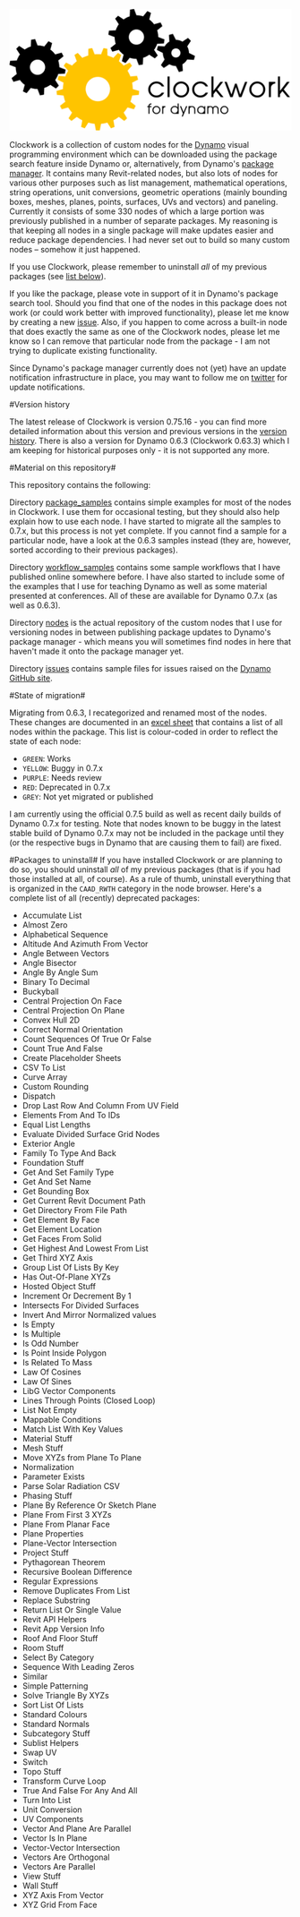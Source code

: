 ﻿![Image](clockwork-logo.png)

Clockwork is a collection of custom nodes for the [Dynamo](http://www.dynamobim.org) visual programming environment which can be downloaded using the package search feature inside Dynamo or, alternatively, from Dynamo's [package manager](http://www.dynamopackages.com). It contains many Revit-related nodes, but also lots of nodes for various other purposes such as list management, mathematical operations, string operations, unit conversions, geometric operations (mainly bounding boxes, meshes, planes, points, surfaces, UVs and vectors) and paneling. Currently it consists of some 330 nodes of which a large portion was previously published in a number of separate packages. My reasoning is that keeping all nodes in a single package will make updates easier and reduce package dependencies. I had never set out to build so many custom nodes – somehow it just happened.

If you use Clockwork, please remember to uninstall *all* of my previous packages (see [list below](#packages-to-uninstall)).

If you like the package, please vote in support of it in Dynamo's package search tool. Should you find that one of the nodes in this package does not work (or could work better with improved functionality), please let me know by creating a new [issue](https://github.com/CAAD-RWTH/ClockworkForDynamo/issues). Also, if you happen to come across a built-in node that does exactly the same as one of the Clockwork nodes, please let me know so I can remove that particular node from the package - I am not trying to duplicate existing functionality.

Since Dynamo's package manager currently does not (yet) have an update notification infrastructure in place, you may want to follow me on [twitter](https://twitter.com/a_dieckmann) for update notifications.

#Version history

The latest release of Clockwork is version 0.75.16 - you can find more detailed information about this version and previous versions in the [version history](VersionHistory.md). There is also a version for Dynamo 0.6.3 (Clockwork 0.63.3) which I am keeping for historical purposes only - it is not supported any more.

#Material on this repository#

This repository contains the following:

Directory [package_samples](package_samples) contains simple examples for most of the nodes in Clockwork. I use them for occasional testing, but they should also help explain how to use each node. I have started to migrate all the samples to 0.7.x, but this process is not yet complete. If you cannot find a sample for a particular node, have a look at the 0.6.3 samples instead (they are, however, sorted according to their previous packages).

Directory [workflow_samples](workflow_samples) contains some sample workflows that I have published online somewhere before. I have also started to include some of the examples that I use for teaching Dynamo as well as some material presented at conferences. All of these are available for Dynamo 0.7.x (as well as 0.6.3).

Directory [nodes](nodes) is the actual repository of the custom nodes that I use for versioning nodes in between publishing package updates to Dynamo's package manager - which means you will sometimes find nodes in here that haven't made it onto the package manager yet.

Directory [issues](issues) contains sample files for issues raised on the [Dynamo GitHub site](https://github.com/DynamoDS/Dynamo).

#State of migration#

Migrating from 0.6.3, I recategorized and renamed most of the nodes. These changes are documented in an [excel sheet](https://github.com/CAAD-RWTH/ClockworkForDynamo/raw/master/NodeList.xls) that contains a list of all nodes within the package. This list is colour-coded in order to reflect the state of each node:
- ```GREEN```: Works
- ```YELLOW```: Buggy in 0.7.x
- ```PURPLE```: Needs review
- ```RED```: Deprecated in 0.7.x
- ```GREY```: Not yet migrated or published

I am currently using the official 0.7.5 build as well as recent daily builds of Dynamo 0.7.x for testing. Note that nodes known to be buggy in the latest stable build of Dynamo 0.7.x may not be included in the package until they (or the respective bugs in Dynamo that are causing them to fail) are fixed.

#Packages to uninstall#
If you have installed Clockwork or are planning to do so, you should uninstall *all* of my previous packages (that is if you had those installed at all, of course). As a rule of thumb, uninstall everything that is organized in the ```CAAD_RWTH``` category in the node browser. Here's a complete list of all (recently) deprecated packages:
- Accumulate List
- Almost Zero
- Alphabetical Sequence
- Altitude And Azimuth From Vector
- Angle Between Vectors
- Angle Bisector
- Angle By Angle Sum
- Binary To Decimal
- Buckyball
- Central Projection On Face
- Central Projection On Plane
- Convex Hull 2D
- Correct Normal Orientation
- Count Sequences Of True Or False
- Count True And False
- Create Placeholder Sheets
- CSV To List
- Curve Array
- Custom Rounding
- Dispatch
- Drop Last Row And Column From UV Field
- Elements From And To IDs
- Equal List Lengths
- Evaluate Divided Surface Grid Nodes
- Exterior Angle
- Family To Type And Back
- Foundation Stuff
- Get And Set Family Type
- Get And Set Name
- Get Bounding Box
- Get Current Revit Document Path
- Get Directory From File Path
- Get Element By Face
- Get Element Location
- Get Faces From Solid
- Get Highest And Lowest From List
- Get Third XYZ Axis
- Group List Of Lists By Key
- Has Out-Of-Plane XYZs
- Hosted Object Stuff
- Increment Or Decrement By 1
- Intersects For Divided Surfaces
- Invert And Mirror Normalized values
- Is Empty
- Is Multiple
- Is Odd Number
- Is Point Inside Polygon
- Is Related To Mass
- Law Of Cosines
- Law Of Sines
- LibG Vector Components
- Lines Through Points (Closed Loop)
- List Not Empty
- Mappable Conditions
- Match List With Key Values
- Material Stuff
- Mesh Stuff
- Move XYZs from Plane To Plane
- Normalization
- Parameter Exists
- Parse Solar Radiation CSV
- Phasing Stuff
- Plane By Reference Or Sketch Plane
- Plane From First 3 XYZs
- Plane From Planar Face
- Plane Properties
- Plane-Vector Intersection
- Project Stuff
- Pythagorean Theorem
- Recursive Boolean Difference
- Regular Expressions
- Remove Duplicates From List
- Replace Substring
- Return List Or Single Value
- Revit API Helpers
- Revit App Version Info
- Roof And Floor Stuff
- Room Stuff
- Select By Category
- Sequence With Leading Zeros
- Similar
- Simple Patterning
- Solve Triangle By XYZs
- Sort List Of Lists
- Standard Colours
- Standard Normals
- Subcategory Stuff
- Sublist Helpers
- Swap UV
- Switch
- Topo Stuff
- Transform Curve Loop
- True And False For Any And All
- Turn Into List
- Unit Conversion
- UV Components
- Vector And Plane Are Parallel
- Vector Is In Plane
- Vector-Vector Intersection
- Vectors Are Orthogonal
- Vectors Are Parallel
- View Stuff
- Wall Stuff
- XYZ Axis From Vector
- XYZ Grid From Face
